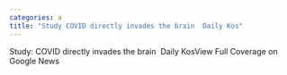 ```yaml
---
categories: a
title: "Study COVID directly invades the brain  Daily Kos"
---
```

Study: COVID directly invades the brain&nbsp;&nbsp;Daily KosView Full Coverage on Google News